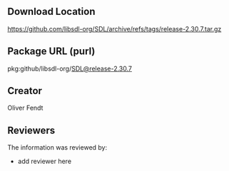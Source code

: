 ## Download Location

https://github.com/libsdl-org/SDL/archive/refs/tags/release-2.30.7.tar.gz

## Package URL (purl)

pkg:github/libsdl-org/SDL@release-2.30.7

## Creator

Oliver Fendt

## Reviewers

The information was reviewed by:

* add reviewer here
